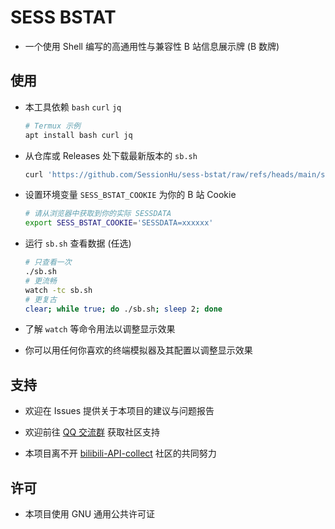 # SESS BSTAT

- 一个使用 Shell 编写的高通用性与兼容性 B 站信息展示牌 (B 数牌)

## 使用

- 本工具依赖 `bash` `curl` `jq`
  ```sh
  # Termux 示例
  apt install bash curl jq
  ```

- 从仓库或 Releases 处下载最新版本的 `sb.sh`
  ```sh
  curl 'https://github.com/SessionHu/sess-bstat/raw/refs/heads/main/sb.sh' --output sb.sh
  ```
- 设置环境变量 `SESS_BSTAT_COOKIE` 为你的 B 站 Cookie
  ```sh
  # 请从浏览器中获取到你的实际 SESSDATA
  export SESS_BSTAT_COOKIE='SESSDATA=xxxxxx'
  ```

- 运行 `sb.sh` 查看数据 (任选)
  ```sh
  # 只查看一次
  ./sb.sh
  # 更流畅
  watch -tc sb.sh
  # 更复古
  clear; while true; do ./sb.sh; sleep 2; done
  ```

- 了解 `watch` 等命令用法以调整显示效果

- 你可以用任何你喜欢的终端模拟器及其配置以调整显示效果

## 支持

- 欢迎在 Issues 提供关于本项目的建议与问题报告

- 欢迎前往 [QQ 交流群](https://www.bilibili.com/opus/1063318818878652433) 获取社区支持

- 本项目离不开 [bilibili-API-collect](https://github.com/SocialSisterYi/bilibili-API-collect) 社区的共同努力

## 许可

- 本项目使用 GNU 通用公共许可证
